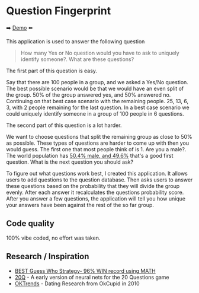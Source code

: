 # Question Fingerprint

➡️ [Demo](https://questions.abluestar.com/) ⬅️

This application is used to answer the following question

> How many Yes or No question would you have to ask to uniquely identify someone?. What are these questions?

The first part of this question is easy.

Say that there are 100 people in a group, and we asked a Yes/No question. The best possible scenario would be that we would have an even split of the group. 50% of the group answered yes, and 50% answered no. Continuing on that best case scenario with the remaining people. 25, 13, 6, 3, with 2 people remaining for the last question. In a best case scenario we could uniquely identify someone in a group of 100 people in 6 questions.

The second part of this question is a lot harder.

We want to choose questions that split the remaining group as close to 50% as possible. These types of questions are harder to come up with then you would guess. The first one that most people think of is 1. Are you a male?. The world population has [50.4% male, and 49.6%](https://www.worldometers.info/world-population/world-population-gender-age.php) that's a good first question. What is the next question you should ask?

To figure out what questions work best, I created this application. It allows users to add questions to the question database. Then asks users to answer these questions based on the probability that they will divide the group evenly. After each answer it recalculates the questions probability score. After you answer a few questions, the application will tell you how unique your answers have been against the rest of the so far group.

## Code quality

100% vibe coded, no effort was taken.

## Research / Inspiration

- [BEST Guess Who Strategy- 96% WIN record using MATH](https://www.youtube.com/watch?v=FRlbNOno5VA)
- [20Q](http://20q.net/) - A early version of neural nets for the 20 Questions game
- [OKTrends](https://web.archive.org/web/20110121100610/http://blog.okcupid.com/index.php) - Dating Research from OkCupid in 2010

